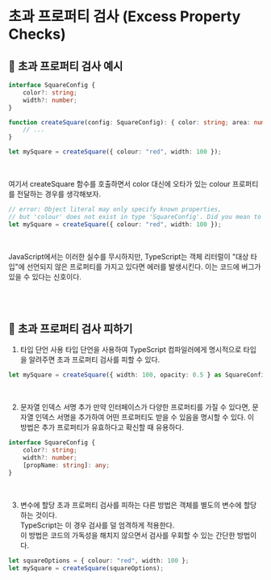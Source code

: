# 초과 프로퍼티 검사 (Excess Property Checks)

## 🐽 초과 프로퍼티 검사 예시

```TypeScript
interface SquareConfig {
    color?: string;
    width?: number;
}

function createSquare(config: SquareConfig): { color: string; area: number } {
    // ...
}

let mySquare = createSquare({ colour: "red", width: 100 });
```

<br/>

여기서 createSquare 함수를 호출하면서 color 대신에 오타가 있는 colour 프로퍼티를 전달하는 경우를 생각해보자.

```TypeScript
// error: Object literal may only specify known properties,
// but 'colour' does not exist in type 'SquareConfig'. Did you mean to write 'color'?
let mySquare = createSquare({ colour: "red", width: 100 });
```

<br/>

JavaScript에서는 이러한 실수를 무시하지만, TypeScript는 객체 리터럴이 "대상 타입"에 선언되지 않은 프로퍼티를 가지고 있다면 에러를 발생시킨다. 이는 코드에 버그가 있을 수 있다는 신호이다.

<br/><br/>

## 🐽 초과 프로퍼티 검사 피하기

1. 타입 단언 사용
   타입 단언을 사용하여 TypeScript 컴파일러에게 명시적으로 타입을 알려주면 초과 프로퍼티 검사를 피할 수 있다.

```TypeScript
let mySquare = createSquare({ width: 100, opacity: 0.5 } as SquareConfig);
```

<br/>

2. 문자열 인덱스 서명 추가
   만약 인터페이스가 다양한 프로퍼티를 가질 수 있다면, 문자열 인덱스 서명을 추가하여 어떤 프로퍼티도 받을 수 있음을 명시할 수 있다.
   이 방법은 추가 프로퍼티가 유효하다고 확신할 때 유용하다.

```TypeScript
interface SquareConfig {
    color?: string;
    width?: number;
    [propName: string]: any;
}
```

<br/>

3. 변수에 할당
   초과 프로퍼티 검사를 피하는 다른 방법은 객체를 별도의 변수에 할당하는 것이다.<br/>
   TypeScript는 이 경우 검사를 덜 엄격하게 적용한다.<br/>
   이 방법은 코드의 가독성을 해치지 않으면서 검사를 우회할 수 있는 간단한 방법이다.

```TypeScript
let squareOptions = { colour: "red", width: 100 };
let mySquare = createSquare(squareOptions);
```
